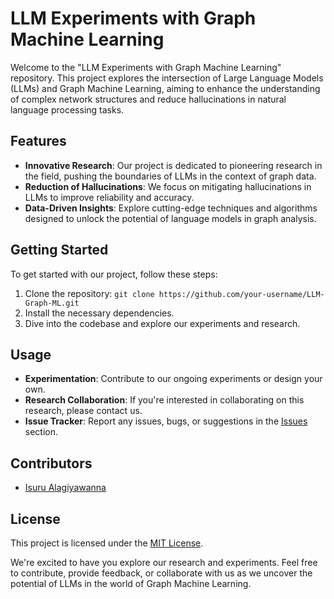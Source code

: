 # LLM Experiments with Graph Machine Learning

Welcome to the "LLM Experiments with Graph Machine Learning" repository. This project explores the intersection of Large Language Models (LLMs) and Graph Machine Learning, aiming to enhance the understanding of complex network structures and reduce hallucinations in natural language processing tasks.

## Features

- **Innovative Research**: Our project is dedicated to pioneering research in the field, pushing the boundaries of LLMs in the context of graph data.
- **Reduction of Hallucinations**: We focus on mitigating hallucinations in LLMs to improve reliability and accuracy.
- **Data-Driven Insights**: Explore cutting-edge techniques and algorithms designed to unlock the potential of language models in graph analysis.

## Getting Started

To get started with our project, follow these steps:

1. Clone the repository: `git clone https://github.com/your-username/LLM-Graph-ML.git`
2. Install the necessary dependencies.
3. Dive into the codebase and explore our experiments and research.

## Usage

- **Experimentation**: Contribute to our ongoing experiments or design your own.
- **Research Collaboration**: If you're interested in collaborating on this research, please contact us.
- **Issue Tracker**: Report any issues, bugs, or suggestions in the [Issues](https://github.com/1zuu/LLM-Graph-ML/issues) section.

## Contributors

- [Isuru Alagiyawanna](https://github.com/1zuu)

## License

This project is licensed under the [MIT License](LICENSE).

We're excited to have you explore our research and experiments. Feel free to contribute, provide feedback, or collaborate with us as we uncover the potential of LLMs in the world of Graph Machine Learning.
